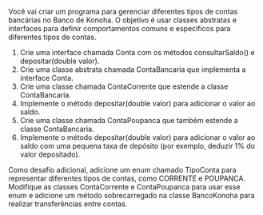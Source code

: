 Você vai criar um programa para gerenciar diferentes
tipos de contas bancárias no Banco de Konoha. O
objetivo é usar classes abstratas e interfaces para
definir comportamentos comuns e específicos para
diferentes tipos de contas.
1. Crie uma interface chamada Conta com os
   métodos consultarSaldo() e depositar(double
   valor).
2. Crie uma classe abstrata chamada
   ContaBancaria que implementa a interface
   Conta.
3. Crie uma classe chamada ContaCorrente que
   estende a classe ContaBancaria.
4. Implemente o método depositar(double valor)
   para adicionar o valor ao saldo.
5. Crie uma classe chamada ContaPoupanca que
   também estende a classe ContaBancaria.
6. Implemente o método depositar(double valor)
   para adicionar o valor ao saldo com uma pequena
   taxa de depósito (por exemplo, deduzir 1% do
   valor depositado).


Como desafio adicional, adicione um enum chamado TipoConta para representar diferentes
tipos de contas, como CORRENTE e POUPANCA. Modifique as classes ContaCorrente e
ContaPoupanca para usar esse enum e adicione um método sobrecarregado na classe
BancoKonoha para realizar transferências entre contas.